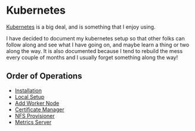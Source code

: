 # Kubernetes
[Kubernetes](https://kubernetes.io/) is a big deal, and is something that I enjoy using.

I have decided to document my kubernetes setup so that other folks can follow along and see what I have 
going on, and maybe learn a thing or two along the way.  It is also documented because I tend to rebuild
the mess every couple of months and I usually forget something along the way!

## Order of Operations
* [Installation](installation.md)
* [Local Setup](local_setup.md)
* [Add Worker Node](add_worker.md)
* [Certificate Manager](certmanager.md)
* [NFS Provisioner](nfs_provisioner.md)
* [Metrics Server](metrics_server.md)